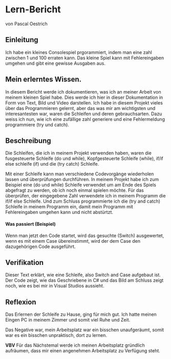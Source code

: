 # Lern-Bericht
von Pascal Oestrich

## Einleitung
Ich habe ein kleines Consolespiel prgorammiert, indem man eine zahl zwischen 1 und 100 erraten kann. Das kleine Spiel kann mit Fehlereingaben umgehen und gibt eine gewisse Ausgaben aus.
## Mein erlerntes Wissen.
In diesem Bericht werde ich dokumentieren, was ich an meiner Arbeit von meinem kleinen Spiel habe. Dies werde ich hier in dieser Dokumentation in Form von Text, Bild und Video darstellen. Ich habe in diesem Projekt vieles über das Programmieren gelernt, aber das was mir am wichtigsten und interesantesten war, waren die Schleifen und deren gebrauchsarten. Dazu weiss ich nun, wie ich eine zufällige zahl generiere und eine Fehlermeldung programmiere (try und catch).
## Beschreibung
Die Schleifen, die ich in meinem Projekt verwenden haben, waren die fusgesteuerte Schleife (do und while), Kopfgesteuerte Schleife (while), if/if else schleife (if) und die (try catch) Schleife.

Mit einer Schleife kann man verschiedene Codevorgänge wiederholen lassen und überprüfungen durchführen. In meinem Projekt habe ich zum Beispiel eine (do und while) Schleife verwendet um am Ende des Spiels abgefragt zu werden, ob ich noch einmal spielen möchte.
Für das überprüfen, der eingegebene Zahl verwendete ich in meinem Programm die if/if else Schleife.
Und zum Schluss programmierte ich die (try and catch) Schleife in meinem Programm ein, damit mein Programm mit Fehlereingaben umgehen kann und nicht abstürtzt.
#### Was passiert (Beispiel)
Wenn man jetzt den Code startet, wird das gesuchte (Switch) ausgewertet, wenn es mit einem Case übereinstimmt, wird der dem Case den dazugehörigen Code ausgeführt.



## Verifikation

Dieser Text erklärt, wie eine Schleife, also Switch and Case aufgebaut ist.
Der Code zeigt, wie das Geschriebene in C# und das Bild am Schluss zeigt noch, wie es bei mir in Visual Studios aussieht.

## Reflexion

Das Erlernen der Schleife zu Hause, ging für mich gut. Ich hatte meinen Eingen PC in meinem Zimmer und somit viel Ruhe und Zeit.

Das Negative war, mein Arbeitsplatz war ein bisschen unaufgeräumt, somit war es ein bisschen unpraktisch, dort zu lernen.

**VBV** Für das Nächstemal werde ich meinen Arbeitsplatz gründlich aufräumen, dass mir einen angenehmen Arbeitsplatz zu Verfügung steht.
